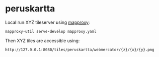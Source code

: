 # peruskartta

Local run XYZ tileserver using [mapproxy](https://mapproxy.github.io/mapproxy/latest/install.html):

    mapproxy-util serve-develop mapproxy.yaml

Then XYZ tiles are accessible using:

    http://127.0.0.1:8080/tiles/peruskartta/webmercator/{z}/{x}/{y}.png
